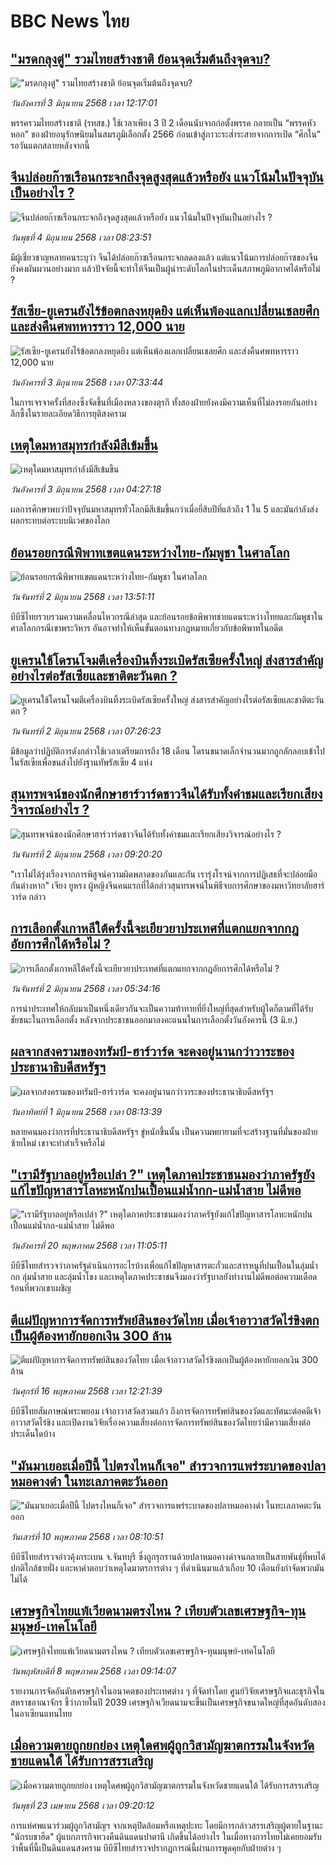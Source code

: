 # BBC News ไทย## ["มรดกลุงตู่" รวมไทยสร้างชาติ ย้อนจุดเริ่มต้นถึงจุดจบ?](https://www.bbc.com/thai/articles/cnv18m2z2j5o?at_campaign=githubrss)!["มรดกลุงตู่" รวมไทยสร้างชาติ ย้อนจุดเริ่มต้นถึงจุดจบ?](https://ichef.bbci.co.uk/ace/standard/240/cpsprodpb/6208/live/491adf80-4073-11f0-835b-310c7b938e84.jpg)_วันอังคารที่ 3 มิถุนายน 2568 เวลา 12:17:01_พรรครวมไทยสร้างชาติ (รทสช.) ใช้เวลาเพียง 3 ปี 2 เดือนนับจากก่อตั้งพรรค กลายเป็น “พรรคหัวหอก” ของฝ่ายอนุรักษนิยมในสมรภูมิเลือกตั้ง 2566 ก่อนเข้าสู่ภาวะระส่ำระสายจากการเปิด “ศึกใน” รอวันแตกสลายหลังจากนี้## [จีนปล่อยก๊าซเรือนกระจกถึงจุดสูงสุดแล้วหรือยัง แนวโน้มในปัจจุบันเป็นอย่างไร ?](https://www.bbc.com/thai/articles/cjwq8gypwvzo?at_campaign=githubrss)![จีนปล่อยก๊าซเรือนกระจกถึงจุดสูงสุดแล้วหรือยัง แนวโน้มในปัจจุบันเป็นอย่างไร ?](https://ichef.bbci.co.uk/ace/standard/240/cpsprodpb/2fb7/live/febb3760-3fb8-11f0-938e-7bd46ec5bc3d.png)_วันพุธที่ 4 มิถุนายน 2568 เวลา 08:23:51_มีผู้เชี่ยวชาญหลายคนระบุว่า จีนได้ปล่อยก๊าซเรือนกระจกลดลงแล้ว แต่แนวโน้มการปล่อยก๊าซของจีนยังคงผันผวนอย่างมาก แล้วปัจจัยนี้จะทำให้จีนเป็นผู้นำระดับโลกในประเด็นสภาพภูมิอากาศได้หรือไม่ ?## [รัสเซีย-ยูเครนยังไร้ข้อตกลงหยุดยิง แต่เห็นพ้องแลกเปลี่ยนเชลยศึก และส่งคืนศพทหารราว 12,000 นาย](https://www.bbc.com/thai/articles/c365r7pgwngo?at_campaign=githubrss)![รัสเซีย-ยูเครนยังไร้ข้อตกลงหยุดยิง แต่เห็นพ้องแลกเปลี่ยนเชลยศึก และส่งคืนศพทหารราว 12,000 นาย](https://ichef.bbci.co.uk/ace/standard/240/cpsprodpb/45cf/live/c32b11f0-404b-11f0-bace-e1270fc31f5e.jpg)_วันอังคารที่ 3 มิถุนายน 2568 เวลา 07:33:44_ในการเจรจาครั้งที่สองซึ่งจัดขึ้นที่เมืองหลวงของตุรกี ทั้งสองฝ่ายยังคงมีความเห็นที่ไม่ลงรอยกันอย่างลึกซึ้งในรายละเอียดวิธีการยุติสงคราม## [เหตุใดมหาสมุทรกำลังมีสีเข้มขึ้น](https://www.bbc.com/thai/articles/cy4e1mddnl7o?at_campaign=githubrss)![เหตุใดมหาสมุทรกำลังมีสีเข้มขึ้น](https://ichef.bbci.co.uk/ace/standard/240/cpsprodpb/3e5f/live/a6cb6e30-3aef-11f0-9a86-f7906cd4e14e.jpg)_วันอังคารที่ 3 มิถุนายน 2568 เวลา 04:27:18_ผลการศึกษาพบว่าปัจจุบันมหาสมุทรทั่วโลกมีสีเข้มขึ้นกว่าเมื่อยี่สิบปีที่แล้วถึง 1 ใน 5 และมันกำลังส่งผลกระทบต่อระบบนิเวศของโลก## [ย้อนรอยกรณีพิพาทเขตแดนระหว่างไทย-กัมพูชา ในศาลโลก](https://www.bbc.com/thai/articles/cy4kw59el3zo?at_campaign=githubrss)![ย้อนรอยกรณีพิพาทเขตแดนระหว่างไทย-กัมพูชา ในศาลโลก](https://ichef.bbci.co.uk/ace/standard/240/cpsprodpb/f819/live/ce6c7450-3fb5-11f0-835b-310c7b938e84.jpg)_วันจันทร์ที่ 2 มิถุนายน 2568 เวลา 13:51:11_บีบีซีไทยรวบรวมความเคลื่อนไหวกรณีล่าสุด และย้อนรอยข้อพิพาทชายแดนระหว่างไทยและกัมพูชาในศาลโลกกรณีเขาพระวิหาร อันอาจทำให้เห็นขั้นตอนทางกฎหมายเกี่ยวกับข้อพิพาทในอดีต## [ยูเครนใช้โดรนโจมตีเครื่องบินทิ้งระเบิดรัสเซียครั้งใหญ่ ส่งสารสำคัญอย่างไรต่อรัสเซียและชาติตะวันตก ?](https://www.bbc.com/thai/articles/cyvm9548zpzo?at_campaign=githubrss)![ยูเครนใช้โดรนโจมตีเครื่องบินทิ้งระเบิดรัสเซียครั้งใหญ่ ส่งสารสำคัญอย่างไรต่อรัสเซียและชาติตะวันตก ?](https://ichef.bbci.co.uk/ace/standard/240/cpsprodpb/ff71/live/6b72dc60-3f18-11f0-a71b-b300e9306d09.jpg)_วันจันทร์ที่ 2 มิถุนายน 2568 เวลา 07:26:23_มีข้อมูลว่าปฏิบัติการดังกล่าวใช้เวลาเตรียมการถึง 18 เดือน โดรนขนาดเล็กจำนวนมากถูกลักลอบเข้าไปในรัสเซียเพื่อขนส่งไปยังฐานทัพรัสเซีย 4 แห่ง## [สุนทรพจน์ของนักศึกษาฮาร์วาร์ดชาวจีนได้รับทั้งคำชมและเรียกเสียงวิจารณ์อย่างไร ? ](https://www.bbc.com/thai/articles/cd90gv7pl91o?at_campaign=githubrss)![สุนทรพจน์ของนักศึกษาฮาร์วาร์ดชาวจีนได้รับทั้งคำชมและเรียกเสียงวิจารณ์อย่างไร ? ](https://ichef.bbci.co.uk/ace/standard/240/cpsprodpb/8510/live/12880830-3f6f-11f0-a6ce-4370c7538a59.jpg)_วันจันทร์ที่ 2 มิถุนายน 2568 เวลา 09:20:20_"เราไม่ได้รุ่งเรืองจากการพิสูจน์ความผิดพลาดของกันและกัน เรารุ่งโรจน์จากการปฏิเสธที่จะปล่อยมือกันต่างหาก" เจียง ยูหรง ผู้หญิงจีนคนแรกที่ได้กล่าวสุนทรพจน์ในพิธีจบการศึกษาของมหาวิทยาลัยฮาร์วาร์ด กล่าว## [การเลือกตั้งเกาหลีใต้ครั้งนี้จะเยียวยาประเทศที่แตกแยกจากกฎอัยการศึกได้หรือไม่ ? ](https://www.bbc.com/thai/articles/c4gr85q6e7jo?at_campaign=githubrss)![การเลือกตั้งเกาหลีใต้ครั้งนี้จะเยียวยาประเทศที่แตกแยกจากกฎอัยการศึกได้หรือไม่ ? ](https://ichef.bbci.co.uk/ace/standard/240/cpsprodpb/5bd1/live/947fc160-3f66-11f0-b6e6-4ddb91039da1.jpg)_วันจันทร์ที่ 2 มิถุนายน 2568 เวลา 05:34:16_การนำประเทศให้กลับมาเป็นหนึ่งเดียวกันจะเป็นความท้าทายที่ยิ่งใหญ่ที่สุดสำหรับผู้ใดก็ตามที่ได้รับชัยชนะในการเลือกตั้ง หลังจากประชาชนออกมาลงคะแนนในการเลือกตั้งวันอังคารนี้ (3 มิ.ย.)## [ผลจากสงครามของทรัมป์-ฮาร์วาร์ด จะคงอยู่นานกว่าวาระของประธานาธิบดีสหรัฐฯ](https://www.bbc.com/thai/articles/c5ygqw10gyko?at_campaign=githubrss)![ผลจากสงครามของทรัมป์-ฮาร์วาร์ด จะคงอยู่นานกว่าวาระของประธานาธิบดีสหรัฐฯ](https://ichef.bbci.co.uk/ace/standard/240/cpsprodpb/4659/live/4396fc10-3f74-11f0-b6e6-4ddb91039da1.jpg)_วันอาทิตย์ที่ 1 มิถุนายน 2568 เวลา 08:13:39_หลายคนมองว่าการที่ประธานาธิบดีสหรัฐฯ ขู่หนักขึ้นนั้น เป็นความพยายามที่จะสร้างฐานที่มั่นของฝ่ายซ้ายใหม่ เขาจะทำสำเร็จหรือไม่## ["เรามีรัฐบาลอยู่หรือเปล่า ?" เหตุใดภาคประชาชนมองว่าภาครัฐยังแก้ไขปัญหาสารโลหะหนักปนเปื้อนแม่น้ำกก-แม่น้ำสาย ไม่ดีพอ](https://www.bbc.com/thai/articles/cev44g1ed7go?at_campaign=githubrss)!["เรามีรัฐบาลอยู่หรือเปล่า ?" เหตุใดภาคประชาชนมองว่าภาครัฐยังแก้ไขปัญหาสารโลหะหนักปนเปื้อนแม่น้ำกก-แม่น้ำสาย ไม่ดีพอ](https://ichef.bbci.co.uk/ace/standard/240/cpsprodpb/2466/live/db2b4690-3569-11f0-8519-3b5a01ebe413.jpg)_วันอังคารที่ 20 พฤษภาคม 2568 เวลา 11:05:11_บีบีซีไทยสำรวจว่าภาครัฐดำเนินการอะไรบ้างเพื่อแก้ไขปัญหาสารตะกั่วและสารหนูที่ปนเปื้อนในลุ่มน้ำกก ลุ่มน้ำสาย และลุ่มน้ำโขง และเหตุใดภาคประชาชนจึงมองว่ารัฐบาลยังทำงานไม่ดีพอต่อความเดือดร้อนที่พวกเขาเผชิญ## [ตีแผ่ปัญหาการจัดการทรัพย์สินของวัดไทย เมื่อเจ้าอาวาสวัดไร่ขิงตกเป็นผู้ต้องหายักยอกเงิน 300 ล้าน](https://www.bbc.com/thai/articles/c79ed050x74o?at_campaign=githubrss)![ตีแผ่ปัญหาการจัดการทรัพย์สินของวัดไทย เมื่อเจ้าอาวาสวัดไร่ขิงตกเป็นผู้ต้องหายักยอกเงิน 300 ล้าน](https://ichef.bbci.co.uk/ace/standard/240/cpsprodpb/bdc3/live/976e9510-324e-11f0-9f11-ad778c3a662b.jpg)_วันศุกร์ที่ 16 พฤษภาคม 2568 เวลา 12:21:39_บีบีซีไทยสัมภาษณ์พระพยอม เจ้าอาวาสวัดสวนแก้ว ถึงการจัดการทรัพย์สินของวัดและทัศนะต่อคดีเจ้าอาวาสวัดไร่ขิง และเปิดงานวิจัยเรื่องความเสี่ยงต่อการจัดการทรัพย์สินของวัดไทยว่ามีความเสี่ยงต่อประเด็นใดบ้าง## ["มันมาเยอะเมื่อปีนี้ ไปตรงไหนก็เจอ" สำรวจการแพร่ระบาดของปลาหมอคางดำ ในทะเลภาคตะวันออก](https://www.bbc.com/thai/articles/cp3ndp09n3xo?at_campaign=githubrss)!["มันมาเยอะเมื่อปีนี้ ไปตรงไหนก็เจอ" สำรวจการแพร่ระบาดของปลาหมอคางดำ ในทะเลภาคตะวันออก](https://ichef.bbci.co.uk/ace/standard/240/cpsprodpb/1b2a/live/b6fb74b0-2cb9-11f0-b94c-af824e2cce35.jpg)_วันเสาร์ที่ 10 พฤษภาคม 2568 เวลา 08:10:51_บีบีซีไทยสำรวจอ่าวคุ้งกระเบน จ.จันทบุรี ซึ่งถูกรุกรานด้วยปลาหมอคางดำจนกลายเป็นสายพันธุ์ที่พบได้ปกติใกล้ชายฝั่ง และหาคำตอบว่าเหตุใดมาตรการต่าง ๆ ที่ดำเนินมาแล้วเกือบ 10 เดือนยังกำจัดพวกมันไม่ได้## [เศรษฐกิจไทยแพ้เวียดนามตรงไหน ? เทียบตัวเลขเศรษฐกิจ-ทุนมนุษย์-เทคโนโลยี](https://www.bbc.com/thai/articles/cm23n9zne41o?at_campaign=githubrss)![เศรษฐกิจไทยแพ้เวียดนามตรงไหน ? เทียบตัวเลขเศรษฐกิจ-ทุนมนุษย์-เทคโนโลยี](https://ichef.bbci.co.uk/ace/standard/240/cpsprodpb/3e98/live/d05a6dd0-2bce-11f0-b26b-ab62c890638b.jpg)_วันพฤหัสบดีที่ 8 พฤษภาคม 2568 เวลา 09:14:07_รายงานการจัดอันดับเศรษฐกิจในอนาคตของประเทศต่าง ๆ ที่จัดทำโดย ศูนย์วิจัยเศรษฐกิจและธุรกิจในสหราชอาณาจักร ชี้ว่าภายในปี 2039 เศรษฐกิจเวียดนามจะขึ้นเป็นเศรษฐกิจขนาดใหญ่ที่สุดอันดับสองในอาเซียนแทนไทย## [เมื่อความตายถูกยกย่อง เหตุใดศพผู้ถูกวิสามัญฆาตกรรมในจังหวัดชายแดนใต้ ได้รับการสรรเสริญ](https://www.bbc.com/thai/articles/c2ern0d99ngo?at_campaign=githubrss)![เมื่อความตายถูกยกย่อง เหตุใดศพผู้ถูกวิสามัญฆาตกรรมในจังหวัดชายแดนใต้ ได้รับการสรรเสริญ](https://ichef.bbci.co.uk/ace/standard/240/cpsprodpb/ac13/live/bdfd7780-2021-11f0-8c2e-77498b1ce297.jpg)_วันพุธที่ 23 เมษายน 2568 เวลา 09:20:12_การแห่ศพแนวร่วมผู้ถูกวิสามัญฯ จากเหตุปิดล้อมหรือเหตุปะทะ โดยมีการกล่าวสรรเสริญผู้ตายในฐานะ "นักรบชาฮีด" ผู้แบกภารกิจทวงคืนดินแดนปาตานี เกิดขึ้นได้อย่างไร ในเมื่อทางการไทยไม่เคยยอมรับว่าพื้นที่นี้เป็นดินแดนสงคราม บีบีซีไทยสำรวจปรากฏการณ์นี้ผ่านการพูดคุยกับฝ่ายต่าง ๆ